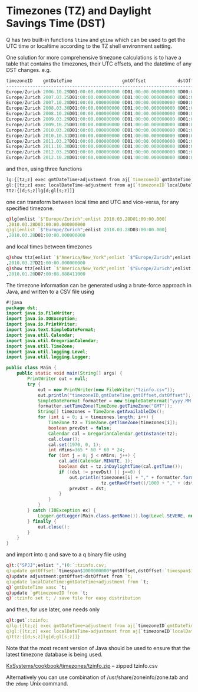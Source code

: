 # Timezones (TZ) and Daylight Savings Time (DST)

Q has two built-in functions `ltime` and `gtime` which can be used to get the UTC time or localtime according to the TZ shell environment setting.

One solution for more comprehensive timezone calculations is to have a table that contains the timezones, their UTC offsets, and the datetime of any DST changes. e.g.
```q
timezoneID    gmtDateTime                   gmtOffset            dstOffset
-------------------------------------------------------------------------------------
Europe/Zurich 2006.10.29D01:00:00.000000000 0D01:00:00.000000000 0D00:00:00.000000000
Europe/Zurich 2007.03.25D01:00:00.000000000 0D01:00:00.000000000 0D01:00:00.000000000
Europe/Zurich 2007.10.28D01:00:00.000000000 0D01:00:00.000000000 0D00:00:00.000000000
Europe/Zurich 2008.03.30D01:00:00.000000000 0D01:00:00.000000000 0D01:00:00.000000000
Europe/Zurich 2008.10.26D01:00:00.000000000 0D01:00:00.000000000 0D00:00:00.000000000
Europe/Zurich 2009.03.29D01:00:00.000000000 0D01:00:00.000000000 0D01:00:00.000000000
Europe/Zurich 2009.10.25D01:00:00.000000000 0D01:00:00.000000000 0D00:00:00.000000000
Europe/Zurich 2010.03.28D01:00:00.000000000 0D01:00:00.000000000 0D01:00:00.000000000
Europe/Zurich 2010.10.31D01:00:00.000000000 0D01:00:00.000000000 0D00:00:00.000000000
Europe/Zurich 2011.03.27D01:00:00.000000000 0D01:00:00.000000000 0D01:00:00.000000000
Europe/Zurich 2011.10.30D01:00:00.000000000 0D01:00:00.000000000 0D00:00:00.000000000
Europe/Zurich 2012.03.25D01:00:00.000000000 0D01:00:00.000000000 0D01:00:00.000000000
Europe/Zurich 2012.10.28D01:00:00.000000000 0D01:00:00.000000000 0D00:00:00.000000000
```
and then, using three functions
```q
lg:{[tz;z] exec gmtDateTime+adjustment from aj[`timezoneID`gmtDateTime;([]timezoneID:tz;gmtDateTime:z);t]};
gl:{[tz;z] exec localDateTime-adjustment from aj[`timezoneID`localDateTime;([]timezoneID:tz;localDateTime:z);t]};
ttz:{[d;s;z]lg[d;gl[s;z]]}
```
one can transform between local time and UTC and vice-versa, for any specified timezone.
```q
q)lg[enlist `$"Europe/Zurich";enlist 2010.03.28D01:00:00.000]
,2010.03.28D03:00:00.000000000
q)gl[enlist `$"Europe/Zurich";enlist 2010.03.28D03:00:00.000]
,2010.03.28D01:00:00.000000000
```
and local times between timezones
```q
q)show ttz[enlist `$"America/New_York";enlist `$"Europe/Zurich";enlist 2010.03.28D03:00:00.000]
,2010.03.27D21:00:00.000000000
q)show ttz[enlist `$"America/New_York";enlist `$"Europe/Zurich";enlist .z.P]
,2010.01.20D07:00:08.088411000
```
The timezone information can be generated using a brute-force approach in Java, and written to a CSV file using
```java
#!java
package dst;
import java.io.FileWriter;
import java.io.IOException;
import java.io.PrintWriter;
import java.text.SimpleDateFormat;
import java.util.Calendar;
import java.util.GregorianCalendar;
import java.util.TimeZone;
import java.util.logging.Level;
import java.util.logging.Logger;

public class Main {
    public static void main(String[] args) {
        PrintWriter out = null;
        try {
            out = new PrintWriter(new FileWriter("tzinfo.csv"));
            out.println("timezoneID,gmtDateTime,gmtOffset,dstOffset");
            SimpleDateFormat formatter = new SimpleDateFormat("yyyy.MM.dd'D'HH:mm:ss.SSS");
            formatter.setTimeZone(TimeZone.getTimeZone("GMT"));
            String[] timezones = TimeZone.getAvailableIDs();
            for (int i = 0; i < timezones.length; i++) {
                TimeZone tz = TimeZone.getTimeZone(timezones[i]);
                boolean prevDst = false;
                Calendar cal = GregorianCalendar.getInstance(tz);
                cal.clear();
                cal.set(1970, 0, 1);
                int nMins=365 * 60 * 60 * 24;
                for (int j = 0; j < nMins; j++) {
                    cal.add(Calendar.MINUTE, 1);
                    boolean dst = tz.inDaylightTime(cal.getTime());
                    if ((dst != prevDst) || j==0) {
                        out.println(timezones[i] + "," + formatter.format(cal.getTime()) + "," +
                                    tz.getRawOffset()/1000 + "," + (dst ? tz.getDSTSavings()/1000 : 0));
                        prevDst = dst;
                    }
                }
            }
        } catch (IOException ex) {
            Logger.getLogger(Main.class.getName()).log(Level.SEVERE, null, ex);
        } finally {
            out.close();
        }
    }
}
```
and import into q and save to a q binary file using
```q
q)t:("SPJJ";enlist ",")0:`:tzinfo.csv;
q)update gmtOffset:`timespan$1000000000*gmtOffset,dstOffset:`timespan$1000000000*dstOffset from `t;
q)update adjustment:gmtOffset+dstOffset from `t;
q)update localDateTime:gmtDateTime+adjustment from `t;
q)`gmtDateTime xasc `t;
q)update `g#timezoneID from `t;
q)`:tzinfo set t; / save file for easy distribution
```
and then, for use later, one needs only
```q
q)t:get`:tzinfo;
q)lg:{[tz;z] exec gmtDateTime+adjustment from aj[`timezoneID`gmtDateTime;([]timezoneID:tz;gmtDateTime:z);t]};
q)gl:{[tz;z] exec localDateTime-adjustment from aj[`timezoneID`localDateTime;([]timezoneID:tz;localDateTime:z);t]};
q)ttz:{[d;s;z]lg[d;gl[s;z]]}
```
Note that the most recent version of Java should be used to ensure that the latest timezone database is being used.

<i class="fab fa-github"></i> [KxSystems/cookbook/timezones/tzinfo.zip](https://github.com/KxSystems/cookbook/blob/master/timezones/tzinfo.zip) 
– zipped tzinfo.csv 

Alternatively you can use combination of /usr/share/zoneinfo/zone.tab and the `zdump` Unix command. 

